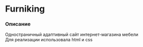 # Furniking  

### Описание  
Одностраничный адаптивный сайт интернет-магазина мебели  
Для реализации использовала html и css
